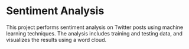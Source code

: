 # Sentiment Analysis
This project performs sentiment analysis on Twitter posts using machine learning techniques. The analysis includes training and testing data, and visualizes the results using a word cloud.
